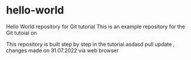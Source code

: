 # hello-world
Hello World repository for Git tutorial
This is an example repository for the Git tutoial on

This repository is built step by step in the tutorial.asdasd
pull update , changes made on 31.07.2022 via web browser

